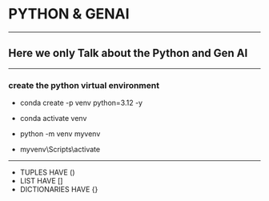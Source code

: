 # PYTHON & GENAI
---
## Here we only Talk about the Python and Gen AI

---

### create the python virtual environment

- conda create -p venv python=3.12 -y
- conda activate venv

- python -m venv myvenv
- myvenv\Scripts\activate

---
- TUPLES HAVE ()
- LIST HAVE []
- DICTIONARIES HAVE {}

